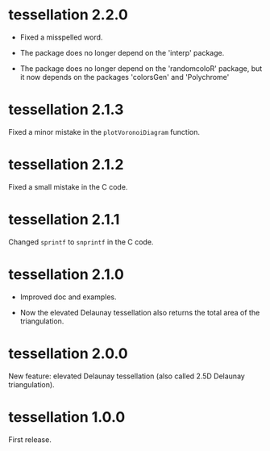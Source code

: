 # tessellation 2.2.0

- Fixed a misspelled word.

- The package does no longer depend on the 'interp' package.

- The package does no longer depend on the 'randomcoloR' package, but it now 
depends on the packages 'colorsGen' and 'Polychrome'


# tessellation 2.1.3

Fixed a minor mistake in the `plotVoronoiDiagram` function.


# tessellation 2.1.2

Fixed a small mistake in the C code.


# tessellation 2.1.1

Changed `sprintf` to `snprintf` in the C code.


# tessellation 2.1.0

* Improved doc and examples.

* Now the elevated Delaunay tessellation also returns the total area of the 
triangulation.


# tessellation 2.0.0

New feature: elevated Delaunay tessellation (also called 2.5D Delaunay 
triangulation).


# tessellation 1.0.0

First release.
